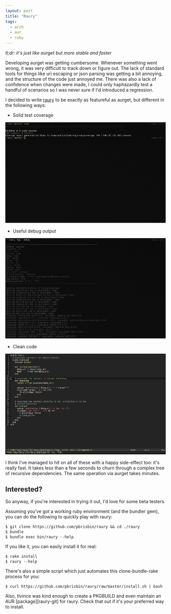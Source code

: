 ```yaml
---
layout: post
title: "Raury"
tags:
  - arch
  - aur
  - ruby
---
```


*tl;dr: it's just like aurget but more stable and faster*

Developing aurget was getting cumbersome. Whenever something went wrong, 
it was very difficult to track down or figure out. The lack of standard 
tools for things like uri escaping or json parsing was getting a bit 
annoying, and the structure of the code just annoyed me. There was also 
a lack of confidence when changes were made, I could only haphazardly 
test a handful of scenarios so I was never sure if I'd introduced a 
regression.

I decided to write [raury][] to be exactly as featureful as aurget, but 
different in the following ways:

[raury]: https://github.com/pbrisbin/raury

* Solid test coverage

![raury coverage](/img/raury/coverage.png)

* Useful debug output

![raury debug output](/img/raury/debug.png)

* Clean code

![raury code](/img/raury/code.png)

I think I've managed to hit on all of these with a happy side-effect 
too: it's really fast. It takes less than a few seconds to churn through 
a complex tree of recursive dependencies. The same operation via aurget 
takes minutes.

## Interested?

So anyway, if you're interested in trying it out, I'd love for some beta 
testers.

Assuming you've got a working ruby environment (and the bundler gem), 
you can do the following to quickly play with raury:

```
$ git clone https://github.com/pbrisbin/raury && cd ./raury
$ bundle
$ bundle exec bin/raury --help
```

If you like it, you can easily install it for real:

```
$ rake install
$ raury --help
```

There's also a simple script which just automates this clone-bundle-rake 
process for you:

```
$ curl https://github.com/pbrisbin/raury/raw/master/install.sh | bash
```

<div class="well">
Also, tlvince was kind enough to create a PKGBUILD and even maintain an 
AUR [package][raury-git] for raury. Check that out if it's your 
preferred way to install.
</div>

[raury-git]: https://aur.archlinux.org/packages.php?ID=63129
